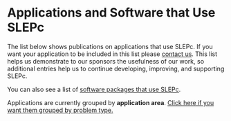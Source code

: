# Applications and Software that Use SLEPc

The list below shows publications on applications that use SLEPc. If you want your application to be included in this list please [contact us](../contact/index).  This list helps us demonstrate to our sponsors the usefulness of our work, so additional entries help us to continue developing, improving, and supporting SLEPc.

You can also see a list of [software packages that use SLEPc](./software).

<script src="../_static/js/apps.js"></script>

<div id="sortedbyapp">
<p>
Applications are currently grouped by <b>application area</b>.
<a href="#" id="sortedbyprob-show" onclick="toggleview('sortedbyapp','sortedbyprob');return false;">Click here if you want them grouped by problem type.</a>
</p>
<script>
var appareas = [];
for (var i=0;i<14;i++) {
  appareas[i] = { index: i, count: countapps(i) };
}
appareas.sort(function (a,b) {
  return b.count-a.count;
});
document.write('<table class=apps cellpadding=0px cellspacing=0px>');
document.write('<tr><th>Area</th><th>Count</th></tr>');
for (var j=0;j<14;j++) {
  var i = appareas[j].index;
  document.write('<tr><td><a href="#'+categword(i)+'">'+categ[i]+'</a></td>');
  document.write('<td>'+countapps(i)+'</td></tr>');
}
document.write('<tr><td><i>Total</i></td>');
document.write('<td><b>'+apps.length+'</b></td></tr>');
document.write('</table>');
for (var j=0;j<14;j++) {
  var i = appareas[j].index;
  document.write('<h2 id="'+categword(i)+'">'+categ[i]+'</h2>');
  document.write('<ol>');
  listapps(i);
  document.write('</ol>');
}
</script>
</div>

<div id="sortedbyprob" style="display: none">
<p>
Applications are currently grouped by <b>problem type</b>.
<a href="#" id="sortedbyapp-show" onclick="toggleview('sortedbyprob','sortedbyapp');return false;">Click here if you want them grouped by application area.</a>
</p>
<script>
var probcount = [];
for (var i=0;i<7;i++) {
  probcount[i] = { index: i, count: countprob(i) };
}
probcount.sort(function (a,b) {
  return b.count-a.count;
});
document.write('<table class=apps cellpadding=0px cellspacing=0px>');
document.write('<tr><th>Problem type</th><th>Count</th></tr>');
for (var j=0;j<7;j++) {
  var i = probcount[j].index;
  document.write('<tr><td><a href="#'+probword(i)+'">'+probtype[i]+'</a></td>');
  document.write('<td>'+countprob(i)+'</td></tr>');
}
document.write('<tr><td><i>Total</i></td>');
document.write('<td><b>'+apps.length+'</b></td></tr>');
document.write('</table>');
for (var j=0;j<7;j++) {
  var i = probcount[j].index;
  document.write('<h2 id="'+probword(i)+'">'+probtype[i]+'</h2>');
  document.write('<ol>');
  listappsbyprob(i);
  document.write('</ol>');
}
</script>
</div>

